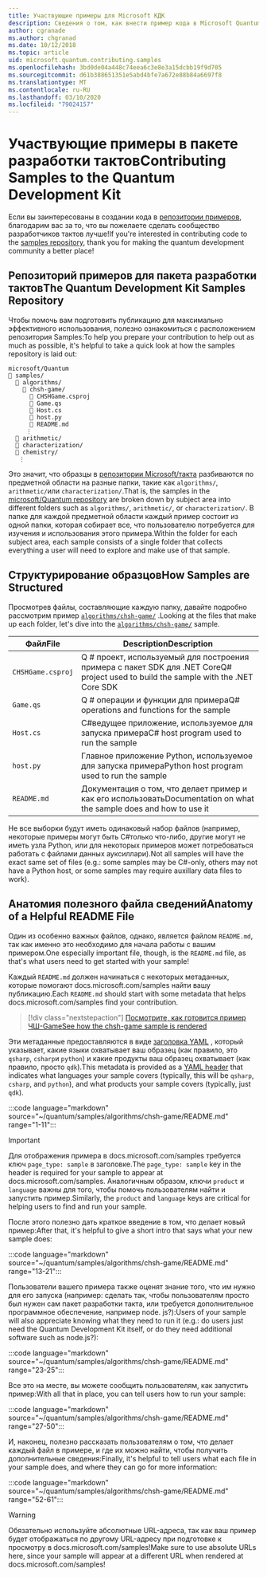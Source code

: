 ```yaml
---
title: Участвующие примеры для Microsoft КДК
description: Сведения о том, как внести пример кода в Microsoft Quantum Development Kit (КДК).
author: cgranade
ms.author: chgranad
ms.date: 10/12/2018
ms.topic: article
uid: microsoft.quantum.contributing.samples
ms.openlocfilehash: 3bd0de04a448c74eea6c3e8e3a15dcbb19f9d705
ms.sourcegitcommit: d61b388651351e5abd4bfe7a672e88b84a6697f8
ms.translationtype: MT
ms.contentlocale: ru-RU
ms.lasthandoff: 03/10/2020
ms.locfileid: "79024157"
---
```

# <a name="contributing-samples-to-the-quantum-development-kit"></a><span data-ttu-id="f441c-103">Участвующие примеры в пакете разработки тактов</span><span class="sxs-lookup"><span data-stu-id="f441c-103">Contributing Samples to the Quantum Development Kit</span></span>

<span data-ttu-id="f441c-104">Если вы заинтересованы в создании кода в [репозитории примеров](https://github.com/Microsoft/Quantum), благодарим вас за то, что вы пожелаете сделать сообщество разработчиков тактов лучше!</span><span class="sxs-lookup"><span data-stu-id="f441c-104">If you're interested in contributing code to the [samples repository](https://github.com/Microsoft/Quantum), thank you for making the quantum development community a better place!</span></span>

## <a name="the-quantum-development-kit-samples-repository"></a><span data-ttu-id="f441c-105">Репозиторий примеров для пакета разработки тактов</span><span class="sxs-lookup"><span data-stu-id="f441c-105">The Quantum Development Kit Samples Repository</span></span>

<span data-ttu-id="f441c-106">Чтобы помочь вам подготовить публикацию для максимально эффективного использования, полезно ознакомиться с расположением репозитория Samples:</span><span class="sxs-lookup"><span data-stu-id="f441c-106">To help you prepare your contribution to help out as much as possible, it's helpful to take a quick look at how the samples repository is laid out:</span></span>

```plaintext
microsoft/Quantum
📁 samples/
  📁 algorithms/
    📁 chsh-game/
      📝 CHSHGame.csproj
      📝 Game.qs
      📝 Host.cs
      📝 host.py
      📝 README.md
     ⋮
  📁 arithmetic/
  📁 characterization/
  📁 chemistry/
   ⋮
```

<span data-ttu-id="f441c-107">Это значит, что образцы в [репозитории Microsoft/такта](https://github.com/microsoft/Quantum) разбиваются по предметной области на разные папки, такие как `algorithms/`, `arithmetic/`или `characterization/`.</span><span class="sxs-lookup"><span data-stu-id="f441c-107">That is, the samples in the [microsoft/Quantum repository](https://github.com/microsoft/Quantum) are broken down by subject area into different folders such as `algorithms/`, `arithmetic/`, or `characterization/`.</span></span>
<span data-ttu-id="f441c-108">В папке для каждой предметной области каждый пример состоит из одной папки, которая собирает все, что пользователю потребуется для изучения и использования этого примера.</span><span class="sxs-lookup"><span data-stu-id="f441c-108">Within the folder for each subject area, each sample consists of a single folder that collects everything a user will need to explore and make use of that sample.</span></span>

## <a name="how-samples-are-structured"></a><span data-ttu-id="f441c-109">Структурирование образцов</span><span class="sxs-lookup"><span data-stu-id="f441c-109">How Samples are Structured</span></span>

<span data-ttu-id="f441c-110">Просмотрев файлы, составляющие каждую папку, давайте подробно рассмотрим пример [`algorithms/chsh-game/`](https://github.com/microsoft/Quantum/tree/master/samples/algorithms/chsh-game) .</span><span class="sxs-lookup"><span data-stu-id="f441c-110">Looking at the files that make up each folder, let's dive into the [`algorithms/chsh-game/`](https://github.com/microsoft/Quantum/tree/master/samples/algorithms/chsh-game) sample.</span></span>

| <span data-ttu-id="f441c-111">Файл</span><span class="sxs-lookup"><span data-stu-id="f441c-111">File</span></span>              | <span data-ttu-id="f441c-112">Description</span><span class="sxs-lookup"><span data-stu-id="f441c-112">Description</span></span>                                                |
|-------------------|------------------------------------------------------------|
| `CHSHGame.csproj` | <span data-ttu-id="f441c-113">Q # проект, используемый для построения примера с пакет SDK для .NET Core</span><span class="sxs-lookup"><span data-stu-id="f441c-113">Q# project used to build the sample with the .NET Core SDK</span></span> |
| `Game.qs`         | <span data-ttu-id="f441c-114">Q # операции и функции для примера</span><span class="sxs-lookup"><span data-stu-id="f441c-114">Q# operations and functions for the sample</span></span>                 |
| `Host.cs`         | <span data-ttu-id="f441c-115">C#ведущее приложение, используемое для запуска примера</span><span class="sxs-lookup"><span data-stu-id="f441c-115">C# host program used to run the sample</span></span>                     |
| `host.py`         | <span data-ttu-id="f441c-116">Главное приложение Python, используемое для запуска примера</span><span class="sxs-lookup"><span data-stu-id="f441c-116">Python host program used to run the sample</span></span>                 |
| `README.md`       | <span data-ttu-id="f441c-117">Документация о том, что делает пример и как его использовать</span><span class="sxs-lookup"><span data-stu-id="f441c-117">Documentation on what the sample does and how to use it</span></span>    |

<span data-ttu-id="f441c-118">Не все выборки будут иметь одинаковый набор файлов (например, некоторые примеры могут быть C#только что-либо, другие могут не иметь узла Python, или для некоторых примеров может потребоваться работать с файлами данных ауксиллари).</span><span class="sxs-lookup"><span data-stu-id="f441c-118">Not all samples will have the exact same set of files (e.g.: some samples may be C#-only, others may not have a Python host, or some samples may require auxillary data files to work).</span></span>

## <a name="anatomy-of-a-helpful-readme-file"></a><span data-ttu-id="f441c-119">Анатомия полезного файла сведений</span><span class="sxs-lookup"><span data-stu-id="f441c-119">Anatomy of a Helpful README File</span></span>

<span data-ttu-id="f441c-120">Один из особенно важных файлов, однако, является файлом `README.md`, так как именно это необходимо для начала работы с вашим примером.</span><span class="sxs-lookup"><span data-stu-id="f441c-120">One especially important file, though, is the `README.md` file, as that's what users need to get started with your sample!</span></span>

<span data-ttu-id="f441c-121">Каждый `README.md` должен начинаться с некоторых метаданных, которые помогают docs.microsoft.com/samples найти вашу публикацию.</span><span class="sxs-lookup"><span data-stu-id="f441c-121">Each `README.md` should start with some metadata that helps docs.microsoft.com/samples find your contribution.</span></span>

> [!div class="nextstepaction"]
> [<span data-ttu-id="f441c-122">Посмотрите, как готовится пример ЧШ-Game</span><span class="sxs-lookup"><span data-stu-id="f441c-122">See how the chsh-game sample is rendered</span></span>](https://docs.microsoft.com/samples/microsoft/quantum/validating-quantum-mechanics/)

<span data-ttu-id="f441c-123">Эти метаданные предоставляются в виде [заголовка YAML](https://dotnet.github.io/docfx/spec/docfx_flavored_markdown.html#yaml-header) , который указывает, какие языки охватывает ваш образец (как правило, это `qsharp`, `csharp`и `python`) и какие продукты ваш образец охватывает (как правило, просто `qdk`).</span><span class="sxs-lookup"><span data-stu-id="f441c-123">This metadata is provided as a [YAML header](https://dotnet.github.io/docfx/spec/docfx_flavored_markdown.html#yaml-header) that indicates what languages your sample covers (typically, this will be `qsharp`, `csharp`, and `python`), and what products your sample covers (typically, just `qdk`).</span></span>

:::code language="markdown" source="~/quantum/samples/algorithms/chsh-game/README.md" range="1-11":::

> [!IMPORTANT]
> <span data-ttu-id="f441c-124">Для отображения примера в docs.microsoft.com/samples требуется ключ `page_type: sample` в заголовке.</span><span class="sxs-lookup"><span data-stu-id="f441c-124">The `page_type: sample` key in the header is required for your sample to appear at docs.microsoft.com/samples.</span></span>
> <span data-ttu-id="f441c-125">Аналогичным образом, ключи `product` и `language` важны для того, чтобы помочь пользователям найти и запустить пример.</span><span class="sxs-lookup"><span data-stu-id="f441c-125">Similarly, the `product` and `language` keys are critical for helping users to find and run your sample.</span></span>

<span data-ttu-id="f441c-126">После этого полезно дать краткое введение в том, что делает новый пример:</span><span class="sxs-lookup"><span data-stu-id="f441c-126">After that, it's helpful to give a short intro that says what your new sample does:</span></span>

:::code language="markdown" source="~/quantum/samples/algorithms/chsh-game/README.md" range="13-21":::

<span data-ttu-id="f441c-127">Пользователи вашего примера также оценят знание того, что им нужно для его запуска (например: сделать так, чтобы пользователям просто был нужен сам пакет разработки такта, или требуется дополнительное программное обеспечение, например node. js?):</span><span class="sxs-lookup"><span data-stu-id="f441c-127">Users of your sample will also appreciate knowing what they need to run it (e.g.: do users just need the Quantum Development Kit itself, or do they need additional software such as node.js?):</span></span>

:::code language="markdown" source="~/quantum/samples/algorithms/chsh-game/README.md" range="23-25":::

<span data-ttu-id="f441c-128">Все это на месте, вы можете сообщить пользователям, как запустить пример:</span><span class="sxs-lookup"><span data-stu-id="f441c-128">With all that in place, you can tell users how to run your sample:</span></span>

:::code language="markdown" source="~/quantum/samples/algorithms/chsh-game/README.md" range="27-50":::

<span data-ttu-id="f441c-129">И, наконец, полезно рассказать пользователям о том, что делает каждый файл в примере, и где их можно найти, чтобы получить дополнительные сведения:</span><span class="sxs-lookup"><span data-stu-id="f441c-129">Finally, it's helpful to tell users what each file in your sample does, and where they can go for more information:</span></span>

:::code language="markdown" source="~/quantum/samples/algorithms/chsh-game/README.md" range="52-61":::

> [!WARNING]
> <span data-ttu-id="f441c-130">Обязательно используйте абсолютные URL-адреса, так как ваш пример будет отображаться по другому URL-адресу при подготовке к просмотру в docs.microsoft.com/samples!</span><span class="sxs-lookup"><span data-stu-id="f441c-130">Make sure to use absolute URLs here, since your sample will appear at a different URL when rendered at docs.microsoft.com/samples!</span></span>
